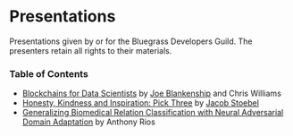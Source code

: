 # Presentations

Presentations given by or for the Bluegrass Developers Guild. The presenters retain all rights to their materials.

### Table of Contents

* [Blockchains for Data Scientists](https://github.com/joeblankenship1/presentations/blob/master/BDSG_blockchaintech.pdf) by [Joe Blankenship](https://thejoeblankenship.com/) and Chris Williams
* [Honesty, Kindness and Inspiration: Pick Three](https://github.com/jstoebel/critical_response_talk) by [Jacob Stoebel](http://www.jstoebel.com/)
* [Generalizing Biomedical Relation Classification with Neural Adversarial Domain Adaptation](https://github.com/joeblankenship1/presentations/blob/master/BDSG_relationExtraction.pdf) by Anthony Rios
